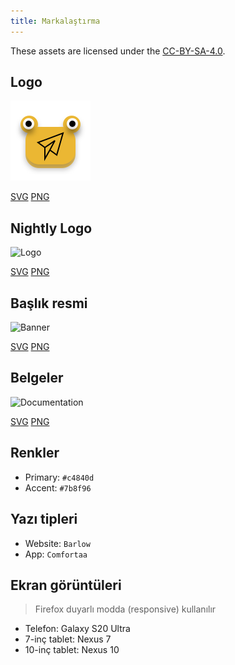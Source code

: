 ```yaml
---
title: Markalaştırma
---
```


These assets are licensed under the [CC-BY-SA-4.0](https://github.com/LinwoodDev/Butterfly/blob/develop/BRANDING_LICENSE).

## Logo

![Logo](/img/logo.svg)

[SVG](/img/logo.svg) [PNG](/img/logo.png)

## Nightly Logo

![Logo](/img/nightly.svg)

[SVG](/img/nightly.svg) [PNG](/img/nightly.png)

## Başlık resmi

![Banner](/img/banner.svg)

[SVG](/img/banner.svg) [PNG](/img/banner.png)

## Belgeler

![Documentation](/img/docs.svg)

[SVG](/img/docs.svg) [PNG](/img/docs.png)

## Renkler

- Primary: `#c4840d`
- Accent: `#7b8f96`

## Yazı tipleri

- Website: `Barlow`
- App: `Comfortaa`

## Ekran görüntüleri

> Firefox duyarlı modda (responsive) kullanılır

- Telefon: Galaxy S20 Ultra
- 7-inç tablet: Nexus 7
- 10-inç tablet: Nexus 10

